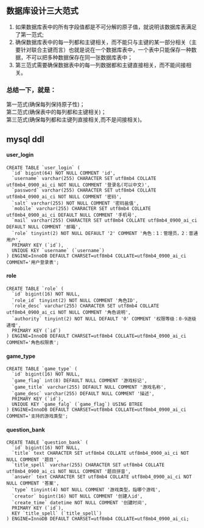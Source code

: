 
## 数据库设计三大范式
1. 如果数据库表中的所有字段值都是不可分解的原子值，就说明该数据库表满足了第一范式;
2. 确保数据库表中的每一列都和主键相关，而不能只与主键的某一部分相关（主要针对联合主键而言）也就是说在一个数据库表中，一个表中只能保存一种数据，不可以把多种数据保存在同一张数据库表中；
3. 第三范式需要确保数据表中的每一列数据都和主键直接相关，而不能间接相关。

### 总结一下，就是：
第一范式(确保每列保持原子性)；  
第二范式(确保表中的每列都和主键相关)；  
第三范式(确保每列都和主键列直接相关,而不是间接相关)。  

## mysql ddl
#### user_login
    CREATE TABLE `user_login` (
      `id` bigint(64) NOT NULL COMMENT 'id',
      `username` varchar(255) CHARACTER SET utf8mb4 COLLATE utf8mb4_0900_ai_ci NOT NULL COMMENT '登录名(可以中文)',
      `password` varchar(255) CHARACTER SET utf8mb4 COLLATE utf8mb4_0900_ai_ci NOT NULL COMMENT '密码',
      `salt` varchar(255) NOT NULL COMMENT '密码盐值',
      `mobile` varchar(255) CHARACTER SET utf8mb4 COLLATE utf8mb4_0900_ai_ci DEFAULT NULL COMMENT '手机号',
      `mail` varchar(255) CHARACTER SET utf8mb4 COLLATE utf8mb4_0900_ai_ci DEFAULT NULL COMMENT '邮箱',
      `role` tinyint(2) NOT NULL DEFAULT '2' COMMENT '角色：1：管理员，2：普通用户',
      PRIMARY KEY (`id`),
      UNIQUE KEY `username` (`username`)
    ) ENGINE=InnoDB DEFAULT CHARSET=utf8mb4 COLLATE=utf8mb4_0900_ai_ci COMMENT='用户登录表';
    
#### role
    CREATE TABLE `role` (
      `id` bigint(16) NOT NULL,
      `role_id` tinyint(2) NOT NULL COMMENT '角色ID',
      `role_desc` varchar(255) CHARACTER SET utf8mb4 COLLATE utf8mb4_0900_ai_ci NOT NULL COMMENT '角色说明',
      `authority` tinyint(2) NOT NULL DEFAULT '0' COMMENT '权限等级：0-9逐级递增',
      PRIMARY KEY (`id`)
    ) ENGINE=InnoDB DEFAULT CHARSET=utf8mb4 COLLATE=utf8mb4_0900_ai_ci COMMENT='角色权限表';
    
#### game_type
    CREATE TABLE `game_type` (
      `id` bigint(16) NOT NULL,
      `game_flag` int(8) DEFAULT NULL COMMENT '游戏标记',
      `game_title` varchar(255) DEFAULT NULL COMMENT '游戏名称',
      `game_desc` varchar(255) DEFAULT NULL COMMENT '描述',
      PRIMARY KEY (`id`),
      UNIQUE KEY `game_falg` (`game_flag`) USING BTREE
    ) ENGINE=InnoDB DEFAULT CHARSET=utf8mb4 COLLATE=utf8mb4_0900_ai_ci COMMENT='支持的游戏类型';

#### question_bank
    CREATE TABLE `question_bank` (
      `id` bigint(16) NOT NULL,
      `title` text CHARACTER SET utf8mb4 COLLATE utf8mb4_0900_ai_ci NOT NULL COMMENT '题目',
      `title_spell` varchar(255) CHARACTER SET utf8mb4 COLLATE utf8mb4_0900_ai_ci NOT NULL COMMENT '题目拼音',
      `answer` text CHARACTER SET utf8mb4 COLLATE utf8mb4_0900_ai_ci NOT NULL COMMENT '答案',
      `type` tinyint(4) NOT NULL COMMENT '游戏类型，指哪个游戏',
      `creator` bigint(16) NOT NULL COMMENT '创建人id',
      `create_time` datetime NOT NULL COMMENT '创建时间',
      PRIMARY KEY (`id`),
      KEY `title_spell` (`title_spell`)
    ) ENGINE=InnoDB DEFAULT CHARSET=utf8mb4 COLLATE=utf8mb4_0900_ai_ci;